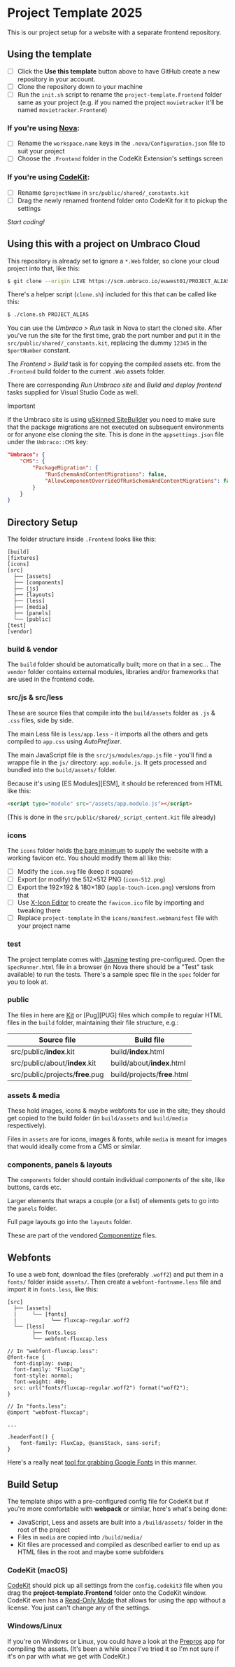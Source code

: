 # Project Template 2025

This is our project setup for a website with a separate frontend repository.

## Using the template

- [ ] Click the **Use this template** button above to have GitHub create a new repository in your account.
- [ ] Clone the repository down to your machine
- [ ] Run the `init.sh` script to rename the `project-template.Frontend` folder same as your project (e.g. if you named the project `movietracker` it'll be named `movietracker.Frontend`)

### If you're using [Nova][NOVA]:

- [ ] Rename the `workspace.name` keys in the `.nova/Configuration.json` file to suit your project
- [ ] Choose the `.Frontend` folder in the CodeKit Extension's settings screen

### If you're using [CodeKit][CK]:

- [ ] Rename `$projectName` in `src/public/shared/_constants.kit`
- [ ] Drag the newly renamed frontend folder onto CodeKit for it to pickup the settings

*Start coding!*


## Using this with a project on Umbraco Cloud

This repository is already set to ignore a `*.Web` folder, so clone your cloud project into
that, like this:

```bash
$ git clone --origin LIVE https://scm.umbraco.io/euwest01/PROJECT_ALIAS.git PROJECT_NAME.Web
```

There's a helper script (`clone.sh`) included for this that can be called like this:

```bash
$ ./clone.sh PROJECT_ALIAS
```

You can use the *Umbraco > Run* task in Nova to start the cloned site. After you've run the site
for the first time, grab the port number and put it in the `src/public/shared/_constants.kit`,
replacing the dummy `12345` in the `$portNumber` constant.

The *Frontend > Build* task is for copying the compiled assets etc. from the `.Frontend`
build folder to the current `.Web` assets folder.

There are corresponding *Run Umbraco site* and *Build and deploy frontend* tasks supplied
for Visual Studio Code as well.

> [!IMPORTANT]
> If the Umbraco site is using [uSkinned SiteBuilder][US] you need to make sure that the package
> migrations are not executed on subsequent environments or for anyone else cloning the site.
> This is done in the `appsettings.json` file under the `Umbraco::CMS` key:

```json
"Umbraco": {
	"CMS": {
		"PackageMigration": {
			"RunSchemaAndContentMigrations": false,
			"AllowComponentOverrideOfRunSchemaAndContentMigrations": false
		}
	}
}
```


## Directory Setup

The folder structure inside `.Frontend` looks like this:

```text
[build]
[fixtures]
[icons]
[src]
  ├── [assets]
  ├── [components]
  ├── [js]
  ├── [layouts]
  ├── [less]
  ├── [media]
  ├── [panels]
  └── [public]
[test]
[vendor]
```

### build & vendor

The `build` folder should be automatically built; more on that in a sec...
The `vendor` folder contains external modules, libraries and/or frameworks that are used in the frontend code.

### src/js & src/less

These are source files that compile into the
`build/assets` folder as `.js` & `.css` files, side by side.

The main Less file is `less/app.less` - it imports all the others and gets
compiled to `app.css` using _AutoPrefixer_.

The main JavaScript file is the `src/js/modules/app.js` file - you'll find a
wrappe file in the `js/` directory: `app.module.js`.
It gets processed and bundled into the `build/assets/` folder.

Because it's using [ES Modules][ESM], it should be referenced from HTML like this:

```html
<script type="module" src="/assets/app.module.js"></script>
```

(This is done in the `src/public/shared/_script_content.kit` file already)

### icons

The `icons` folder holds [the bare minimum][ICNS] to supply the website with a working favicon etc.
You should modify them all like this:

- [ ] Modify the `icon.svg` file (keep it square)
- [ ] Export (or modify) the 512×512 PNG (`icon-512.png`)
- [ ] Export the 192×192 & 180×180 (`apple-touch-icon.png`) versions from that
- [ ] Use [X-Icon Editor][ICNX] to create the `favicon.ico` file by importing and tweaking there
- [ ] Replace `project-template` in the `icons/manifest.webmanifest` file with your project name

### test

The project template comes with [Jasmine][JAS] testing pre-configured. Open the
`SpecRunner.html` file in a browser (in Nova there should be a "Test" task available)
to run the tests. There's a sample spec file in the `spec` folder for you to look at.

### public

The files in here are [Kit][KIT] or [Pug][PUG] files which compile to regular HTML files in
the `build` folder, maintaining their file structure, e.g.:


| Source file                      | Build file                   |
|----------------------------------|------------------------------|
| src/public/**index**.kit         | build/**index**.html         |
| src/public/about/**index**.kit   | build/about/**index**.html   |
| src/public/projects/**free**.pug | build/projects/**free**.html |


### assets & media

These hold images, icons & maybe webfonts for use in the site; they should get
copied to the build folder (in `build/assets` and `build/media`
respectively).

Files in `assets` are for icons, images & fonts, while `media` is meant
for images that would ideally come from a CMS or similar.

### components, panels & layouts

The `components` folder should contain individual components of the site, like
buttons, cards etc.

Larger elements that wraps a couple (or a list) of elements gets to go into the
`panels` folder.

Full page layouts go into the `layouts` folder.

These are part of the vendored [Componentize][CPL] files.

## Webfonts

To use a web font, download the files (preferably `.woff2`) and put them in a `fonts/` folder inside
`assets/`. Then create a `webfont-fontname.less` file and import it in `fonts.less`, like this:

```text
[src]
  ├── [assets]
  |     └── [fonts]
  |           └── fluxcap-regular.woff2
  └── [less]
        ├── fonts.less
        └──	webfont-fluxcap.less
```

```less
// In "webfont-fluxcap.less":
@font-face {
  font-display: swap;
  font-family: "FluxCap";
  font-style: normal;
  font-weight: 400;
  src: url("fonts/fluxcap-regular.woff2") format("woff2");
}

// In "fonts.less":
@import "webfont-fluxcap";

...

.headerFont() {
	font-family: FluxCap, @sansStack, sans-serif;
}
```

Here's a really neat [tool for grabbing Google Fonts][GWFH] in this manner.

## Build Setup

The template ships with a pre-configured config file for CodeKit but if you're
more comfortable with **webpack** or similar, here's what's being done:

- JavaScript, Less and assets are built into a `/build/assets/` folder in the root of the project
- Files in `media` are copied into `/build/media/`
- Kit files are processed and compiled as described earlier to end up as HTML files in the root and maybe some subfolders

### CodeKit (macOS)

[CodeKit][CK] should pick up all settings from the `config.codekit3` file when you drag the **project-template.Frontend** folder onto the CodeKit window.
CodeKit even has a [Read-Only Mode][ROM] that allows for using the app without a license. You just can't change any of the settings.

### Windows/Linux

If you're on Windows or Linux, you could have a look at the [Prepros][PRE] app
for compiling the assets. (It's been a while since I've tried it so I'm not
sure if it's on par with what we get with CodeKit.)


[KIT]:  https://codekitapp.com/help/kit/
[CK]:   https://codekitapp.com/
[PRE]:  https://prepros.io/
[CPL]:  https://github.com/greystate/componentize/
[ROM]:  https://codekitapp.com/help/read-only/
[JAS]:  https://jasmine.github.io/
[NOVA]: https://nova.app/
[TM2]:  https://macromates.com/
[ICNS]: https://evilmartians.com/chronicles/how-to-favicon-in-2021-six-files-that-fit-most-needs
[ICNX]: https://www.xiconeditor.com/
[US]:   https://uskinned.net/
[GWFH]: https://gwfh.mranftl.com/fonts
